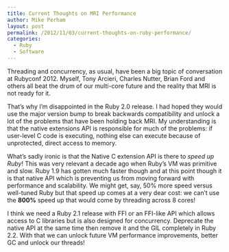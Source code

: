 ```yaml
---
title: Current Thoughts on MRI Performance
author: Mike Perham
layout: post
permalink: /2012/11/03/current-thoughts-on-ruby-performance/
categories:
  - Ruby
  - Software
---
```

Threading and concurrency, as usual, have been a big topic of conversation at Rubyconf 2012. Myself, Tony Arcieri, Charles Nutter, Brian Ford and others all beat the drum of our multi-core future and the reality that MRI is not ready for it.

That&#8217;s why I&#8217;m disappointed in the Ruby 2.0 release. I had hoped they would use the major version bump to break backwards compatibility and unlock a lot of the problems that have been holding back MRI. My understanding is that the native extensions API is responsible for much of the problems: if user-level C code is executing, nothing else can execute because of unprotected, direct access to memory.

What&#8217;s sadly ironic is that the Native C extension API is there to *speed up Ruby*! This was very relevant a decade ago when Ruby&#8217;s VM was primitive and slow. Ruby 1.9 has gotten much faster though and at this point though it is that native API which is preventing us from moving forward with performance and scalability. We might get, say, 50% more speed versus well-tuned Ruby but that speed up comes at a very dear cost: we can&#8217;t use the **800%** speed up that would come by threading across 8 cores!

I think we need a Ruby 2.1 release with FFI or an FFI-like API which allows access to C libraries but is also designed for concurrency. Deprecate the native API at the same time then remove it and the GIL completely in Ruby 2.2. With that we can unlock future VM performance improvements, better GC and unlock our threads!